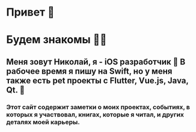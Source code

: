 # Привет 👋
# Будем знакомы 👨‍💻
## Меня зовут Николай, я - iOS разработчик 🍏 В рабочее время я пишу на Swift, но у меня также есть pet проекты с Flutter, Vue.js, Java, Qt. 👀
### Этот сайт содержит заметки о моих проектах, событиях, в которых я участвовал, книгах, которые я читал, и других деталях моей карьеры.
